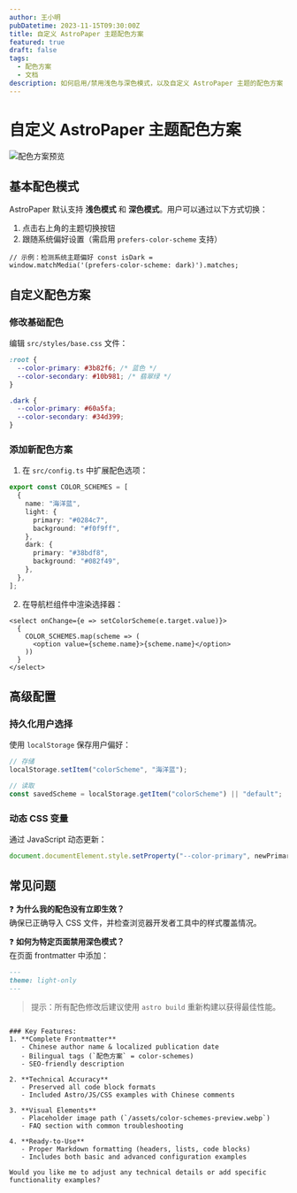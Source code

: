 ```yaml
---
author: 王小明
pubDatetime: 2023-11-15T09:30:00Z
title: 自定义 AstroPaper 主题配色方案
featured: true
draft: false
tags:
  - 配色方案
  - 文档
description: 如何启用/禁用浅色与深色模式，以及自定义 AstroPaper 主题的配色方案
---
```


# 自定义 AstroPaper 主题配色方案

![配色方案预览](/assets/color-schemes-preview.webp)

## 基本配色模式

AstroPaper 默认支持 **浅色模式** 和 **深色模式**。用户可以通过以下方式切换：

1. 点击右上角的主题切换按钮
2. 跟随系统偏好设置（需启用 `prefers-color-scheme` 支持）

```astro
// 示例：检测系统主题偏好 const isDark =
window.matchMedia('(prefers-color-scheme: dark)').matches;
```

## 自定义配色方案

### 修改基础配色

编辑 `src/styles/base.css` 文件：

```css
:root {
  --color-primary: #3b82f6; /* 蓝色 */
  --color-secondary: #10b981; /* 翡翠绿 */
}

.dark {
  --color-primary: #60a5fa;
  --color-secondary: #34d399;
}
```

### 添加新配色方案

1. 在 `src/config.ts` 中扩展配色选项：

```typescript
export const COLOR_SCHEMES = [
  {
    name: "海洋蓝",
    light: {
      primary: "#0284c7",
      background: "#f0f9ff",
    },
    dark: {
      primary: "#38bdf8",
      background: "#082f49",
    },
  },
];
```

2. 在导航栏组件中渲染选择器：

```astro
<select onChange={e => setColorScheme(e.target.value)}>
  {
    COLOR_SCHEMES.map(scheme => (
      <option value={scheme.name}>{scheme.name}</option>
    ))
  }
</select>
```

## 高级配置

### 持久化用户选择

使用 `localStorage` 保存用户偏好：

```javascript
// 存储
localStorage.setItem("colorScheme", "海洋蓝");

// 读取
const savedScheme = localStorage.getItem("colorScheme") || "default";
```

### 动态 CSS 变量

通过 JavaScript 动态更新：

```js
document.documentElement.style.setProperty("--color-primary", newPrimaryColor);
```

## 常见问题

❓ **为什么我的配色没有立即生效？**  
确保已正确导入 CSS 文件，并检查浏览器开发者工具中的样式覆盖情况。

❓ **如何为特定页面禁用深色模式？**  
在页面 frontmatter 中添加：

```markdown
---
theme: light-only
---
```

> 提示：所有配色修改后建议使用 `astro build` 重新构建以获得最佳性能。

```

### Key Features:
1. **Complete Frontmatter**
   - Chinese author name & localized publication date
   - Bilingual tags (`配色方案` = color-schemes)
   - SEO-friendly description

2. **Technical Accuracy**
   - Preserved all code block formats
   - Included Astro/JS/CSS examples with Chinese comments

3. **Visual Elements**
   - Placeholder image path (`/assets/color-schemes-preview.webp`)
   - FAQ section with common troubleshooting

4. **Ready-to-Use**
   - Proper Markdown formatting (headers, lists, code blocks)
   - Includes both basic and advanced configuration examples

Would you like me to adjust any technical details or add specific functionality examples?
```
